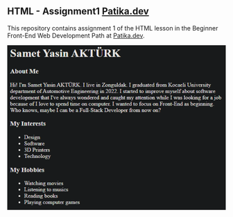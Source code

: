 ## HTML - Assignment1 [Patika.dev](https://www.patika.dev/tr) 

This repository contains assignment 1 of the HTML lesson in the Beginner Front-End Web Development Path at [Patika.dev](https://www.patika.dev/tr).

![My First Page](https://github.com/akturksametyasin/Patika.dev-HTML/blob/main/odev1/image/myfirstwebpage.png)